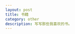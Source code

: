```yaml
---
layout: post
title: 书籍
category: other
description: 写写那些我喜欢的书。
---
```

[mmcatt]:    http://mmcatt.github.io  "mmcatt"
